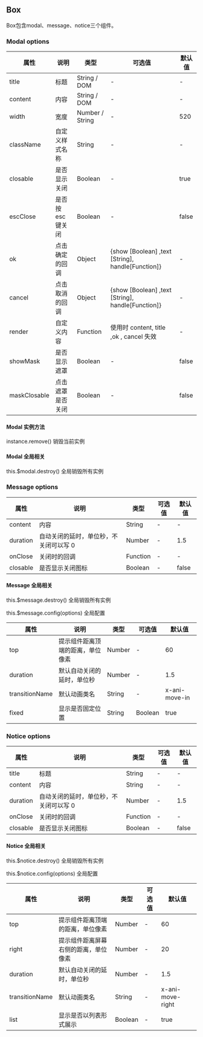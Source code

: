## Box

Box包含modal、message、notice三个组件。

### Modal options

属性 | 说明 | 类型 | 可选值 | 默认值
--- | --- | --- | --- | ---
title | 标题 | String / DOM | - | -
content | 内容 | String / DOM | - | -
width | 宽度 | Number / String | - | 520
className | 自定义样式名称 | String | - | -
closable | 是否显示关闭 | Boolean | - | true
escClose | 是否按 esc 键关闭 | Boolean | - | false
ok | 点击确定的回调 | Object | {show [Boolean] ,text [String], handle[Function]} | -
cancel | 点击取消的回调 | Object | {show [Boolean] ,text [String], handle[Function]} | -
render | 自定义内容 | Function | 使用时 content, title ,ok , cancel 失效 | -
showMask | 是否显示遮罩 | Boolean | - | false
maskClosable | 点击遮罩是否关闭 | Boolean | - | false

#### Modal 实例方法

instance.remove() 销毁当前实例

#### Modal 全局相关

this.$modal.destroy() 全局销毁所有实例

### Message options

属性 | 说明 | 类型 | 可选值 | 默认值
--- | --- | --- | --- | ---
content | 内容 | String | - | -
duration | 自动关闭的延时，单位秒，不关闭可以写 0 | Number | - | 1.5
onClose | 关闭时的回调 | Function | - | -
closable | 是否显示关闭图标 | Boolean | - | false

#### Message 全局相关

this.$message.destroy() 全局销毁所有实例

this.$message.config(options) 全局配置

属性 | 说明 | 类型 | 可选值 | 默认值
--- | --- | --- | --- | ---
top | 提示组件距离顶端的距离，单位像素 | Number | - | 60
duration | 默认自动关闭的延时，单位秒 | Number | - | 1.5
transitionName | 默认动画类名 | String | - | x-ani-move-in
fixed | 显示是否固定位置 | String | Boolean | true

### Notice options

属性 | 说明 | 类型 | 可选值 | 默认值
--- | --- | --- | --- | ---
title | 标题 | String | - | -
content | 内容 | String | - | -
duration | 自动关闭的延时，单位秒，不关闭可以写 0 | Number | - | 1.5
onClose | 关闭时的回调 | Function | - | -
closable | 是否显示关闭图标 | Boolean | - | false

#### Notice 全局相关

this.$notice.destroy() 全局销毁所有实例

this.$notice.config(options) 全局配置

属性 | 说明 | 类型 | 可选值 | 默认值
--- | --- | --- | --- | ---
top | 提示组件距离顶端的距离，单位像素 | Number | - | 60
right | 提示组件距离屏幕右侧的距离，单位像素 | Number | - | 20
duration | 默认自动关闭的延时，单位秒 | Number | - | 1.5
transitionName | 默认动画类名 | String | - | x-ani-move-right
list | 显示是否以列表形式展示 | Boolean | - | true